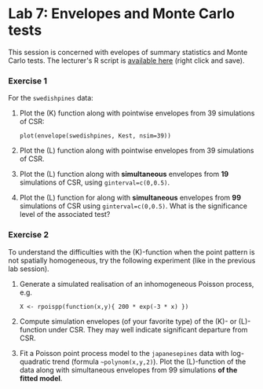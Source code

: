 Lab 7: Envelopes and Monte Carlo tests
================

This session is concerned with evelopes of summary statistics and Monte Carlo tests.
The lecturer's R script is [available here](https://raw.githubusercontent.com/spatstat/testWorkshop/master/Scripts/script07.R) (right click and save).

### Exercise 1

For the `swedishpines` data:

1.  Plot the \(K\) function along with pointwise envelopes from 39 simulations of CSR:

    ``` {.r}
    plot(envelope(swedishpines, Kest, nsim=39))
    ```

2.  Plot the \(L\) function along with pointwise envelopes from 39 simulations of CSR.

3.  Plot the \(L\) function along with **simultaneous** envelopes from **19** simulations of CSR, using `ginterval=c(0,0.5)`.

4.  Plot the \(L\) function for along with **simultaneous** envelopes from **99** simulations of CSR using `ginterval=c(0,0.5)`. What is the significance level of the associated test?

### Exercise 2

To understand the difficulties with the \(K\)-function when the point pattern is not spatially homogeneous, try the following experiment (like in the previous lab session).

1.  Generate a simulated realisation of an inhomogeneous Poisson process, e.g.

    ``` {.r}
    X <- rpoispp(function(x,y){ 200 * exp(-3 * x) })
    ```

2.  Compute simulation envelopes (of your favorite type) of the \(K\)- or \(L\)-function under CSR. They may well indicate significant departure from CSR.

3.  Fit a Poisson point process model to the `japanesepines` data with log-quadratic trend (formula `~polynom(x,y,2)`). Plot the \(L\)-function of the data along with simultaneous envelopes from 99 simulations **of the fitted model**.
